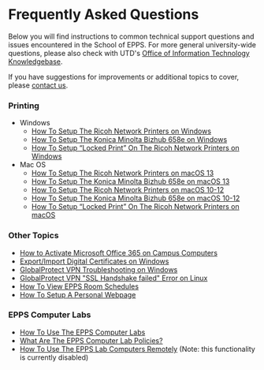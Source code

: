 Frequently Asked Questions
==========================

Below you will find instructions to common technical support questions and issues encountered in the School of EPPS. For more general university-wide questions, please also check with UTD's [Office of Information Technology Knowledgebase](https://atlas.utdallas.edu/TDClient/30/Portal/KB/).

If you have suggestions for improvements or additional topics to cover, please [contact us](contact.html).

### Printing

-   Windows
    -   [How To Setup The Ricoh Network Printers on Windows](faq/netprinters-windows.html)
    -   [How To Setup The Konica Minolta Bizhub 658e on Windows](faq/konica-bizhub.html)
    -   [How To Setup “Locked Print” On The Ricoh Network Printers on Windows](faq/setup-locked-print.html)
-   Mac OS
    -   [How To Setup The Ricoh Network Printers on macOS 13](faq/netprinters-macos.html)
    -   [How To Setup The Konica Minolta Bizhub 658e on macOS 13](faq/konica-bizhub-macos.html)
    -   [How To Setup The Ricoh Network Printers on macOS 10-12](faq/netprinters-macos-previous-versions.html)
    -   [How To Setup The Konica Minolta Bizhub 658e on macOS 10-12](faq/konica-bizhub-macos-previous-versions.html)
    -   [How To Setup “Locked Print” On The Ricoh Network Printers on macOS](faq/setup-locked-print.html#macos)



### Other Topics

*   [How to Activate Microsoft Office 365 on Campus Computers](faq/activate-o365-windows.html)
*   [Export/Import Digital Certificates on Windows](faq/import-export-cert-windows.html)
*   [GlobalProtect VPN Troubleshooting on Windows](faq/troubleshoot-globalconnect-windows.html)
*   [GlobalProtect VPN "SSL Handshake failed" Error on Linux](faq/vpn-ssl-handshake-error.html)
*   [How To View EPPS Room Schedules](faq/view-room-calendars.html)
*   [How To Setup A Personal Webpage](faq/personal-webpage.html)

### EPPS Computer Labs

*   [How To Use The EPPS Computer Labs](faq/use-epps-computer-labs.html)
*   [What Are The EPPS Computer Lab Policies?](faq/epps-computer-lab-policies.html)
*   [How To Use The EPPS Lab Computers Remotely](faq/use-epps-computer-labs-remotely.html) (Note: this functionality is currently disabled)
